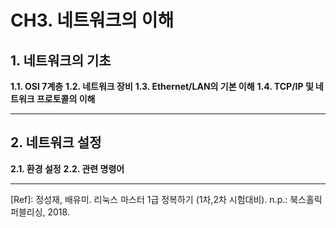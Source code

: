# CH3. 네트워크의 이해


## 1. 네트워크의 기초

**1.1. OSI 7계층**
**1.2. 네트워크 장비**
**1.3. Ethernet/LAN의 기본 이해**
**1.4. TCP/IP 및 네트워크 프로토콜의 이해**

---

## 2. 네트워크 설정
**2.1. 환경 설정**
**2.2. 관련 명령어**


<!--stackedit_data:
eyJoaXN0b3J5IjpbLTgyMDQwMTQwMl19
-->

---

[Ref]: 정성재, 배유미. 리눅스 마스터 1급 정복하기 (1차,2차 시험대비). n.p.: 북스홀릭퍼블리싱, 2018.
